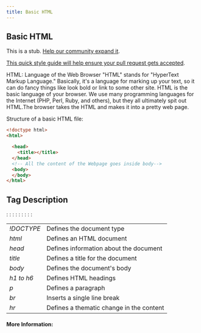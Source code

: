```yaml
---
title: Basic HTML
---
```

## Basic HTML

This is a stub. <a href='https://github.com/freecodecamp/guides/tree/master/src/pages/html/tutorials/basic-html/index.md' target='_blank' rel='nofollow'>Help our community expand it</a>.

<a href='https://github.com/freecodecamp/guides/blob/master/README.md' target='_blank' rel='nofollow'>This quick style guide will help ensure your pull request gets accepted</a>.

HTML: Language of the Web Browser
"HTML" stands for "HyperText Markup Language." Basically, it's a language for marking up your text, so it can do fancy things like look bold or link to some other site. HTML is the basic language of your browser. We use many programming languages for the Internet (PHP, Perl, Ruby, and others), but they all ultimately spit out HTML.The browser takes the HTML and makes it into a pretty web page.

<!-- The article goes here, in GitHub-flavored Markdown. Feel free to add YouTube videos, images, and CodePen/JSBin embeds  -->
Structure of a basic HTML file:

```html
<!doctype html>
<html>

  <head>
    <title></title>
  </head>
  <!-- All the content of the Webpage goes inside body-->
  <body>
  </body>
</html>  
```

<h2>Tag	Description</h2>
<table>
  <tr><td><i>!DOCTYPE </i> </td>   :   	  <td>Defines the document type<br></li></td></tr>
  <tr><td><i>html</i> </td>        :   	  <td> Defines an HTML document<br></li></td></tr>
  <tr><td><i>head</i> </td>        :      <td>	Defines information about the document<br></td></tr>
  <tr><td><i>title</i></td>	       :      <td> Defines a title for the document<br></td></tr>
  <tr><td><i>body</i></td>	       :      <td>Defines the document's body<br></td></tr>
  <tr><td><i>h1 to h6</i></td>     :	    <td> Defines HTML headings<br></td></tr>
  <tr><td><i>p</i></td>	           :      <td> Defines a paragraph<br></td></tr>
  <tr><td><i>br</i></td>           :      <td>Inserts a single line break<br></td></tr>
  <tr><td><i>hr</i></td>	         :      <td> Defines a thematic change in the content<br></td></tr>
</table>
  
#### More Information:
<!-- Please add any articles you think might be helpful to read before writing the article -->


